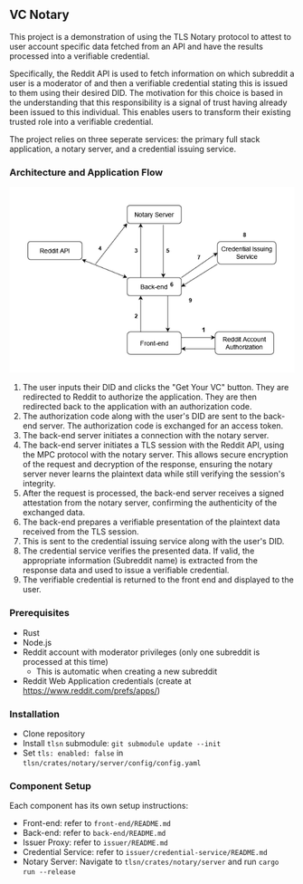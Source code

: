 ## VC Notary

This project is a demonstration of using the TLS Notary protocol to attest to user account specific data fetched from an API and have the results processed into a verifiable credential. 

Specifically, the Reddit API is used to fetch information on which subreddit a user is a moderator of and then a verifiable credential stating this is issued to them using their desired DID. The motivation for this choice is based in the understanding that this responsibility is a signal of trust having already been issued to this individual. This enables users to transform their existing trusted role into a verifiable credential.

The project relies on three seperate services: the primary full stack application, a notary server, and a credential issuing service. 

### Architecture and Application Flow

![Architecture and Application Flow](./VCNotary-Diagram.png)

1. The user inputs their DID and clicks the "Get Your VC" button. They are redirected to Reddit to authorize the application. They are then redirected back to the application with an authorization code.
2. The authorization code along with the user's DID are sent to the back-end server. The authorization code is exchanged for an access token.
3. The back-end server initiates a connection with the notary server.
4. The back-end server initiates a TLS session with the Reddit API, using the MPC protocol with the notary server. This allows secure encryption of the request and decryption of the response, ensuring the notary server never learns the plaintext data while still verifying the session's integrity.
5. After the request is processed, the back-end server receives a signed attestation from the notary server, confirming the authenticity of the exchanged data.
6. The back-end prepares a verifiable presentation of the plaintext data received from the TLS session.
7. This is sent to the credential issuing service along with the user's DID. 
8. The credential service verifies the presented data. If valid, the appropriate information (Subreddit name) is extracted from the response data and used to issue a verifiable credential.
9. The verifiable credential is returned to the front end and displayed to the user.

### Prerequisites

- Rust
- Node.js
- Reddit account with moderator privileges (only one subreddit is processed at this time)
    - This is automatic when creating a new subreddit
- Reddit Web Application credentials (create at https://www.reddit.com/prefs/apps/)

### Installation

- Clone repository
- Install `tlsn` submodule: `git submodule update --init`
- Set `tls: enabled: false` in `tlsn/crates/notary/server/config/config.yaml`

### Component Setup

Each component has its own setup instructions:
- Front-end: refer to `front-end/README.md`
- Back-end: refer to `back-end/README.md`
- Issuer Proxy: refer to `issuer/README.md`
- Credential Service: refer to `issuer/credential-service/README.md`
- Notary Server: Navigate to `tlsn/crates/notary/server` and run `cargo run --release`
